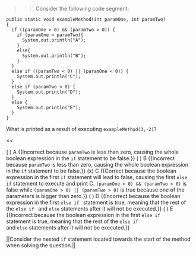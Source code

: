 >>Consider the following code segment:
<pre><code class="java language-java">public static void exampleMethod(int paramOne, int paramTwo)
{
  if ((paramOne &gt; 0) &amp;&amp; (paramTwo &gt; 0)) {
    if (paramOne &gt; paramTwo){
      System.out.println("A");
    }
    else{
      System.out.println("B");
    }
  }
  else if ((paramTwo &lt; 0) &#124;&#124; (paramOne &lt; 0)) {
    System.out.println("C");
  }
  else if (paramTwo &lt; 0) {
    System.out.println("D");
  }
  else { 
    System.out.println("E");
  }
}
</code></pre>
<p>What is printed as a result of executing <code>exampleMethod(3,-2)</code>?</p><<

( ) A {{Incorrect because <code>paramTwo</code> is less than zero, causing the whole boolean expression in the <code>if</code> statement to be false.}}
( ) B {{Incorrect because <code>paramTwo</code> is less than zero, causing the whole boolean expression in the <code>if</code> statement to be false.}}
(x) C {{Correct because the boolean expression in the first <code>if</code> statement will lead to false, causing the first <code>else if</code> statement to execute and print C. <code>(paramOne &gt; 0) &amp;&amp; (paramTwo &gt; 0)</code> is false while <code>(paramOne &gt; 0) || (paramTwo &gt; 0)</code> is true because one of the parameters is bigger than zero.}}
( ) D {{Incorrect because the boolean expression in the first <code>else if </code> statement is true, meaning that the rest of the <code>else if </code> and <code>else</code> statements after it will not be executed.}}
( ) E {{Incorrect because the boolean expression in the first <code>else if </code> statement is true, meaning that the rest of the <code>else if </code> and <code>else</code> statements after it will not be executed.}}

||Consider the nested <code>if</code> statement located towards the start of the method when solving the question.||
